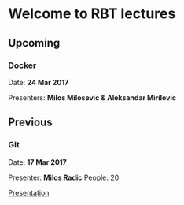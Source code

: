 # Welcome to RBT lectures

## Upcoming

### Docker
Date: **24 Mar 2017**

Presenters: **Milos Milosevic & Aleksandar Mirilovic**

## Previous

### Git
Date: **17 Mar 2017**

Presenter: **Milos Radic**
People: 20

[Presentation](https://gitpitch.com/rbtree/rbt-lectures/2016-03-mr-git)
